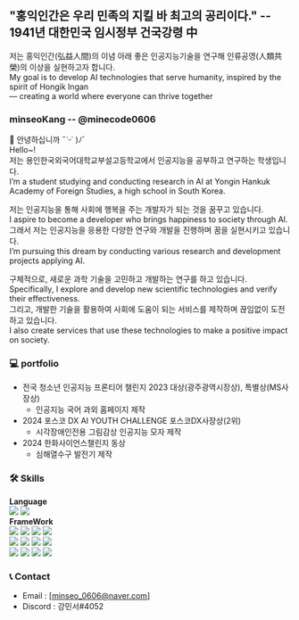 ## "홍익인간은 우리 민족의 지킬 바 최고의 공리이다." -- 1941년 대한민국 임시정부 건국강령 中
저는 홍익인간(弘益人間)의 이념 아래 좋은 인공지능기술을 연구해 인류공영(人類共榮)의 이상을 실현하고자 합니다.  
My goal is to develop AI technologies that serve humanity, inspired by the spirit of Hongik Ingan  
— creating a world where everyone can thrive together
### minseoKang -- @minecode0606
👋 안녕하십니까 ˶˙ᵕ˙ )ﾉﾞ  
Hello~!  
저는 용인한국외국어대학교부설고등학교에서 인공지능을 공부하고 연구하는 학생입니다.   
I’m a student studying and conducting research in AI at Yongin Hankuk Academy of Foreign Studies, a high school in South Korea.  


저는 인공지능을 통해 사회에 행복을 주는 개발자가 되는 것을 꿈꾸고 있습니다.  
I aspire to become a developer who brings happiness to society through AI.  
그래서 저는 인공지능을 응용한 다양한 연구와 개발을 진행하며 꿈을 실현시키고 있습니다.  
I’m pursuing this dream by conducting various research and development projects applying AI.

구체적으로, 새로운 과학 기술을 고민하고 개발하는 연구를 하고 있습니다.    
Specifically, I explore and develop new scientific technologies and verify their effectiveness.  
그리고, 개발한 기술을 활용하여 사회에 도움이 되는 서비스를 제작하며 끊임없이 도전하고 있습니다.  
I also create services that use these technologies to make a positive impact on society.  

### 💻 portfolio
* 전국 청소년 인공지능 프론티어 챌린지 2023 대상(광주광역시장상), 특별상(MS사장상)     
  * 인공지능 국어 과외 홈페이지 제작
* 2024 포스코 DX AI YOUTH CHALLENGE 포스코DX사장상(2위)  
   - 시각장애인전용 그림감상 인공지능 모자 제작
* 2024 한화사이언스챌린지 동상
   * 심해열수구 발전기 제작
 
### 🛠️ Skills
**Language**  
<img src="https://img.shields.io/badge/Python-3776AB?style=for-the-badge&logo=python&logoColor=white">
<img src="https://img.shields.io/badge/Javascript-F7DF1E?style=for-the-badge&logo=javascript&logoColor=white">    
**FrameWork**  
<img src="https://img.shields.io/badge/Pytorch-EE4C2C?style=for-the-badge&logo=Pytorch&logoColor=white">
<img src="https://img.shields.io/badge/Tensorflow-FF6F00?style=for-the-badge&logo=tensorflow&logoColor=white">
<img src="https://img.shields.io/badge/Tensorflow-JS-FF6F00?style=for-the-badge&logo=tensorflow&logoColor=white">
<img src="https://img.shields.io/badge/scikitlearn-F7931E?style=for-the-badge&logo=scikitlearn&logoColor=white">  
<img src="https://img.shields.io/badge/jupyter-F37626?style=for-the-badge&logo=jupyter&logoColor=white">
<img src="https://img.shields.io/badge/pandas-150458?style=for-the-badge&logo=pandas&logoColor=white">
<img src="https://img.shields.io/badge/numpy-013243?style=for-the-badge&logo=numpy&logoColor=white">
<img src="https://img.shields.io/badge/scipy-8CAAE6?style=for-the-badge&logo=scipy&logoColor=white">  
<img src="https://img.shields.io/badge/Django-092E20?style=for-the-badge&logo=Django&logoColor=white">
<img src="https://img.shields.io/badge/react-61DAFB?style=for-the-badge&logo=react&logoColor=white">
<img src="https://img.shields.io/badge/react  native-61DAFB?style=for-the-badge&logo=react&logoColor=white">
<img src="https://img.shields.io/badge/node.js-5FA04E?style=for-the-badge&logo=node.js&logoColor=white">

### 📞 Contact
 * Email : [minseo_0606@naver.com]
 * Discord : 강민서#4052
 


